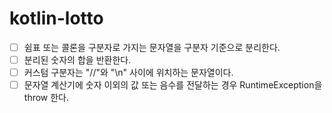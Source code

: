 # kotlin-lotto
- [ ] 쉼표 또는 콜론을 구분자로 가지는 문자열을 구분자 기준으로 분리한다.
- [ ] 분리된 숫자의 합을 반환한다.
- [ ] 커스텀 구분자는 "//"와 "\n" 사이에 위치하는 문자열이다.
- [ ] 문자열 계산기에 숫자 이외의 값 또는 음수를 전달하는 경우 RuntimeException을 throw 한다.